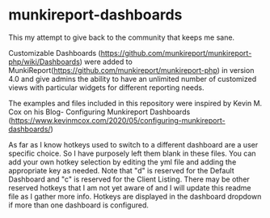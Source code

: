# munkireport-dashboards
This my attempt to give back to the community that keeps me sane.

Customizable Dashboards (https://github.com/munkireport/munkireport-php/wiki/Dashboards) were added to MunkiReport(https://github.com/munkireport/munkireport-php) in version 4.0 and give admins the ability to have an unlimited number of customized views with particular widgets for different reporting needs.

The examples and files included in this repository were inspired by Kevin M. Cox on his Blog- Configuring Munkireport Dashboards (https://www.kevinmcox.com/2020/05/configuring-munkireport-dashboards/)

As far as I know hotkeys used to switch to a different dashboard are a user specific choice. So I have purposely left them blank in these files. You can add your own hotkey selection by editing the yml file and adding the appropriate key as needed. Note that "d" is reserved for the Default Dashboard and "c" is reserved for the Client Listing. There may be other reserved hotkeys that I am not yet aware of and I will update this readme file as I gather more info. Hotkeys are displayed in the dashboard dropdown if more than one dashboard is configured.
